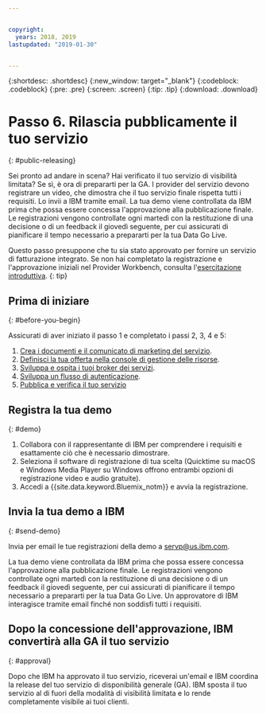 ```yaml
---


copyright:
  years: 2018, 2019 
lastupdated: "2019-01-30"


---
```


{:shortdesc: .shortdesc}
{:new_window: target="_blank"}
{:codeblock: .codeblock}
{:pre: .pre}
{:screen: .screen}
{:tip: .tip}
{:download: .download}

# Passo 6. Rilascia pubblicamente il tuo servizio
{: #public-releasing}

Sei pronto ad andare in scena? Hai verificato il tuo servizio di visibilità limitata? Se sì, è ora di prepararti per la GA. I provider del servizio devono registrare un video, che dimostra che il tuo servizio finale rispetta tutti i requisiti. Lo invii a IBM tramite email. La tua demo viene controllata da IBM prima che possa essere concessa l'approvazione alla pubblicazione finale. Le registrazioni vengono controllate ogni martedì con la restituzione di una decisione o di un feedback il giovedì seguente, per cui assicurati di pianificare il tempo necessario a prepararti per la tua Data Go Live.

Questo passo presuppone che tu sia stato approvato per fornire un servizio di fatturazione integrato. Se non hai completato la registrazione e l'approvazione iniziali nel Provider Workbench, consulta l'[esercitazione introduttiva](/docs/third-party?topic=third-party-get-started#get-started).
{: tip}

## Prima di iniziare
{: #before-you-begin}

Assicurati di aver iniziato il passo 1 e completato i passi 2, 3, 4 e 5:
1. [Crea i documenti e il comunicato di marketing del servizio](/docs/third-party?topic=third-party-content-tasks#content-tasks).
2. [Definisci la tua offerta nella console di gestione delle risorse](/docs/third-party?topic=third-party-step2-define#step2-define).
3. [Sviluppa e ospita i tuoi broker dei servizi](/docs/third-party?topic=third-party-step3-osb#step3-osb).
4. [Sviluppa un flusso di autenticazione](/docs/third-party?topic=third-party-step4-iam#step4-iam).
5. [Pubblica e verifica il tuo servizio](/docs/third-party?topic=third-party-step5-pubtest#step5-pubtest)


## Registra la tua demo
{: #demo}

1. Collabora con il rappresentante di IBM per comprendere i requisiti e esattamente ciò che è necessario dimostrare.
2. Seleziona il software di registrazione di tua scelta (Quicktime su macOS e Windows Media Player su Windows offrono entrambi opzioni di registrazione video e audio gratuite).
3. Accedi a {{site.data.keyword.Bluemix_notm}} e avvia la registrazione.

## Invia la tua demo a IBM
{: #send-demo}

Invia per email le tue registrazioni della demo a servp@us.ibm.com.

La tua demo viene controllata da IBM prima che possa essere concessa l'approvazione alla pubblicazione finale. Le registrazioni vengono controllate ogni martedì con la restituzione di una decisione o di un feedback il giovedì seguente, per cui assicurati di pianificare il tempo necessario a prepararti per la tua Data Go Live. Un approvatore di IBM interagisce tramite email finché non soddisfi tutti i requisiti.

## Dopo la concessione dell'approvazione, IBM convertirà alla GA il tuo servizio
{: #approval}

Dopo che IBM ha approvato il tuo servizio, riceverai un'email e IBM coordina la release del tuo servizio di disponibilità generale (GA). IBM sposta il tuo servizio al di fuori della modalità di visibilità limitata e lo rende completamente visibile ai tuoi clienti.

